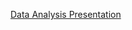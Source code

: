 [Data Analysis Presentation](https://docs.google.com/presentation/d/1xu2-0oqt0kZ4R7EPeCExpIaUG77ksRutQY32ASK0gZQ/edit#slide=id.p)
